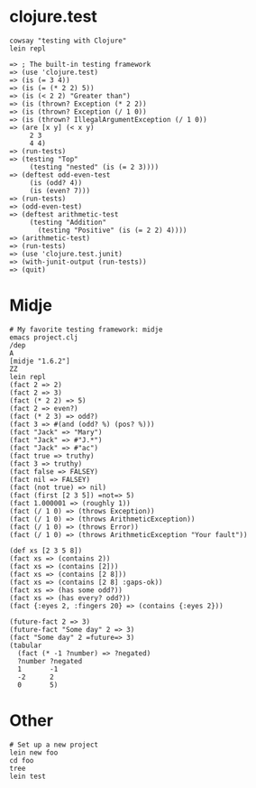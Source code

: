 # clojure.test

    cowsay "testing with Clojure"
    lein repl

    => ; The built-in testing framework
    => (use 'clojure.test)
    => (is (= 3 4))
    => (is (= (* 2 2) 5))
    => (is (< 2 2) "Greater than")
    => (is (thrown? Exception (* 2 2)) 
    => (is (thrown? Exception (/ 1 0)) 
    => (is (thrown? IllegalArgumentException (/ 1 0)) 
    => (are [x y] (< x y)
         2 3
         4 4)
    => (run-tests)
    => (testing "Top"
         (testing "nested" (is (= 2 3))))
    => (deftest odd-even-test
         (is (odd? 4))
         (is (even? 7)))
    => (run-tests)
    => (odd-even-test)
    => (deftest arithmetic-test
         (testing "Addition"
           (testing "Positive" (is (= 2 2) 4))))
    => (arithmetic-test)
    => (run-tests)
    => (use 'clojure.test.junit)
    => (with-junit-output (run-tests))
    => (quit)

# Midje

    # My favorite testing framework: midje
    emacs project.clj
    /dep
    A
    [midje "1.6.2"]
    ZZ
    lein repl
    (fact 2 => 2)
    (fact 2 => 3)
    (fact (* 2 2) => 5)
    (fact 2 => even?)
    (fact (* 2 3) => odd?)
    (fact 3 => #(and (odd? %) (pos? %)))
    (fact "Jack" => "Mary")
    (fact "Jack" => #"J.*")
    (fact "Jack" => #"ac")
    (fact true => truthy)
    (fact 3 => truthy)
    (fact false => FALSEY)
    (fact nil => FALSEY)
    (fact (not true) => nil)
    (fact (first [2 3 5]) =not=> 5)
    (fact 1.000001 => (roughly 1))
    (fact (/ 1 0) => (throws Exception))
    (fact (/ 1 0) => (throws ArithmeticException))
    (fact (/ 1 0) => (throws Error))
    (fact (/ 1 0) => (throws ArithmeticException "Your fault"))

    (def xs [2 3 5 8])
    (fact xs => (contains 2))
    (fact xs => (contains [2]))
    (fact xs => (contains [2 8]))
    (fact xs => (contains [2 8] :gaps-ok))
    (fact xs => (has some odd?))
    (fact xs => (has every? odd?))
    (fact {:eyes 2, :fingers 20} => (contains {:eyes 2}))

    (future-fact 2 => 3)
    (future-fact "Some day" 2 => 3)
    (fact "Some day" 2 =future=> 3)
    (tabular
      (fact (* -1 ?number) => ?negated)
      ?number ?negated
      1       -1
      -2      2
      0       5)

    
# Other

    # Set up a new project
    lein new foo
    cd foo
    tree
    lein test


